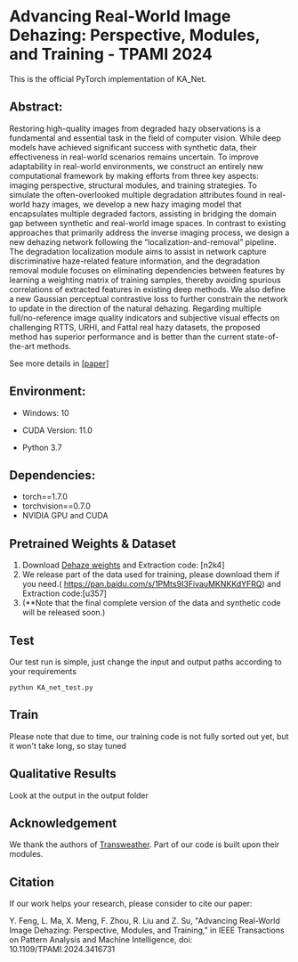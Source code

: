 # Advancing Real-World Image Dehazing: Perspective, Modules, and Training - TPAMI 2024

This is the official PyTorch implementation of KA_Net.  
## Abstract:
Restoring high-quality images from degraded hazy observations is a fundamental and essential task in the field of computer vision. While deep models have achieved significant success with synthetic data, their effectiveness in real-world scenarios remains uncertain. To improve adaptability in real-world environments, we construct an entirely new computational framework by making efforts from three key aspects: imaging perspective, structural modules, and training strategies. To simulate the often-overlooked multiple degradation attributes found in real-world hazy images, we develop a new hazy imaging model that encapsulates multiple degraded factors, assisting in bridging the domain gap between synthetic and real-world image spaces. In contrast to existing approaches that primarily address the inverse imaging process, we design a new dehazing network following the “localization-and-removal” pipeline. The degradation localization module aims to assist in network capture discriminative haze-related feature information, and the degradation removal module focuses on eliminating dependencies between features by learning a weighting matrix of training samples, thereby avoiding spurious correlations of extracted features in existing deep methods. We also define a new Gaussian perceptual contrastive loss to further constrain the network to update in the direction of the natural dehazing. Regarding multiple full/no-reference image quality indicators and subjective visual effects on challenging RTTS, URHI, and Fattal real hazy datasets, the proposed method has superior performance and is better than the current state-of-the-art methods.


See more details in [[paper]](https://ieeexplore.ieee.org/document/10564179)

## Environment:

- Windows: 10

- CUDA Version: 11.0 
- Python 3.7

## Dependencies:

- torch==1.7.0
- torchvision==0.7.0
- NVIDIA GPU and CUDA

## Pretrained Weights & Dataset

1. Download [Dehaze weights](https://pan.baidu.com/s/1HETnxLCTxjHRsBg2STwsHQ) and Extraction code: [n2k4]
2. We release part of the data used for training, please download them if you need.( https://pan.baidu.com/s/1PMts9I3FivauMKNKKdYFRQ) and Extraction code:[u357]
3. (**Note that the final complete version of the data and synthetic code will be released soon.) 

## Test

Our test run is simple, just change the input and output paths according to your requirements

```
python KA_net_test.py
```
## Train

Please note that due to time, our training code is not fully sorted out yet, but it won't take long, so stay tuned


## Qualitative Results

Look at the output in the output folder


## Acknowledgement

We thank the authors of [Transweather](https://arxiv.org/abs/2111.14813). Part of our code is built upon their modules.

 
## Citation

If our work helps your research, please consider to cite our paper:

Y. Feng, L. Ma, X. Meng, F. Zhou, R. Liu and Z. Su, "Advancing Real-World Image Dehazing: Perspective, Modules, and Training," in IEEE Transactions on Pattern Analysis and Machine Intelligence, doi: 10.1109/TPAMI.2024.3416731

 


